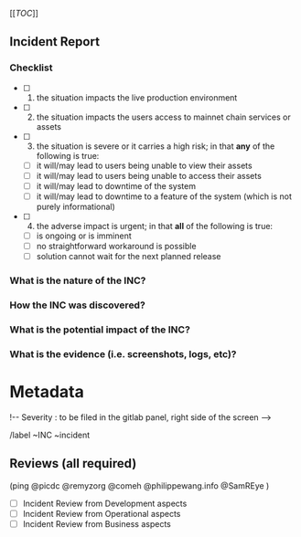 [[_TOC_]]
## Incident Report

### Checklist
<!-- Before filing an incident report, if there are any doubt, follow the checklist to ensure you are in fact dealing with an incident: !-->

 - [ ] 1. the situation impacts the live production environment
 - [ ] 2. the situation impacts the users access to mainnet chain services or assets
 - [ ] 3. the situation is severe or it carries a high risk; in that **any** of the following is true:
   - [ ] it will/may lead to users being unable to view their assets
   - [ ] it will/may lead to users being unable to access their assets
   - [ ] it will/may lead to downtime of the system
   - [ ] it will/may lead to downtime to a feature of the system (which is not purely informational)
 - [ ] 4. the adverse impact is urgent; in that **all** of the following is true:
   - [ ] is ongoing or is imminent
   - [ ] no straightforward workaround is possible
   - [ ] solution cannot wait for the next planned release

<!-- If you can tick boxes 1, 2, 3, and 4--you have uncovered an Incident; otherwise, it may not be, please consult management or you may file it anyway if unsure. !-->

### What is the nature of the INC?
<!-- Which parts of the system where affected ? -->


### How the INC was discovered?


### What is the potential impact of the INC?


### What is the evidence (i.e. screenshots, logs, etc)?


<!-- METADATA for project management, please leave the following lines and edit as needed -->
# Metadata
!-- Severity : to be filed in the gitlab panel, right side of the screen -->

/label ~INC ~incident  
<!-- Labels and default review status for gitlab Change management process, uncomment as needed -->
<!-- /label ~Change ~"CAB::to-review" ~"Change::Emergency" -->

## Reviews (all required)
 (ping  @picdc @remyzorg @comeh @philippewang.info @SamREye )
- [ ] Incident Review from Development aspects 
- [ ] Incident Review from Operational aspects 
- [ ] Incident Review from Business    aspects 
<!-- check the box [x], you may also add you @user handle at the end of the line -->
<!-- METADATA - end -->
